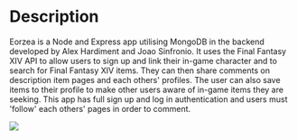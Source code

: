 # Description

Eorzea is a Node and Express app utilising MongoDB in the backend developed by Alex Hardiment and Joao Sinfronio. It uses the Final Fantasy XIV API to allow users to sign up and link their in-game character and to search for Final Fantasy XIV items. They can then share comments on description item pages and each others' profiles. The user can also save items to their profile to make other users aware of in-game items they are seeking. This app has full sign up and log in authentication and users must 'follow' each others' pages in order to comment.

<img src="./../images/screenshot1.png">
